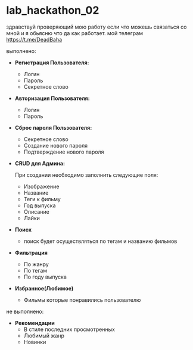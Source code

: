# lab_hackathon_02
здравствуй проверяющий мою работу
если что можешь связаться со мной и я обьясню что да как работает. мой  телеграм https://t.me/DeadBaha

выполнено:
- **Регистрация Пользователя:**
    - Логин
    - Пароль
    - Секретное слово
- **Авторизация Пользователя:**
    - Логин
    - Пароль
- **Сброс пароля Пользователя:**
    - Секретное слово
    - Создание нового пароля
    - Подтверждение нового пароля
- **CRUD для Админа:**
    
     При создании необходимо заполнить следующие поля:
    
    - Изображение
    - Название
    - Теги к фильму
    - Год выпуска
    - Описание
    - Лайки
- **Поиск**
    - поиск будет осуществляться по тегам и названию фильмов
- **Фильтрация**
    - По жанру
    - По тегам
    - По году выпуска
- **Избранное(Любимое)**
    - Фильмы которые понравились пользователю
    
не выполнено:
- **Рекомендации**
    - В стиле последних просмотренных
    - Любимый жанр
    - Новинки

